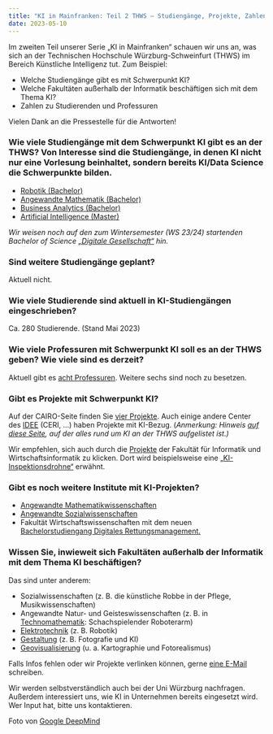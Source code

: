 ```yaml
---
title: "KI in Mainfranken: Teil 2 THWS – Studiengänge, Projekte, Zahlen"
date: 2023-05-10
---
```

Im zweiten Teil unserer Serie „KI in Mainfranken“ schauen wir uns an, was sich an der Technischen Hochschule Würzburg-Schweinfurt (THWS) im Bereich Künstliche Intelligenz tut. Zum Beispiel:

*   Welche Studiengänge gibt es mit Schwerpunkt KI?
*   Welche Fakultäten außerhalb der Informatik beschäftigen sich mit dem Thema KI?
*   Zahlen zu Studierenden und Professuren

Vielen Dank an die Pressestelle für die Antworten!

### Wie viele Studiengänge mit dem Schwerpunkt KI gibt es an der THWS? Von Interesse sind die Studiengänge, in denen KI nicht nur eine Vorlesung beinhaltet, sondern bereits KI/Data Science die Schwerpunkte bilden.

*   [Robotik (Bachelor)](https://studium-robotik.thws.de/thws-robotik/studieninteressierte/robotikstudium-im-ueberblick)
*   [Angewandte Mathematik (Bachelor)](https://fang.thws.de/mathematik-und-physik/bachelor-angewandte-mathematik)
*   [Business Analytics (Bachelor)](https://fwiwi.thws.de/bachelor-business-analytics)
*   [Artificial Intelligence (Master)](https://mai.thws.de)

_Wir weisen noch auf den zum Wintersemester (WS 23/24) startenden Bachelor of Science [„Digitale Gesellschaft“](https://fiw.thws.de/studienangebot/bachelor-digitale-gesellschaft) hin._

### Sind weitere Studiengänge geplant?

Aktuell nicht.

### Wie viele Studierende sind aktuell in KI-Studiengängen eingeschrieben?

Ca. 280 Studierende. (Stand Mai 2023)

### Wie viele Professuren mit Schwerpunkt KI soll es an der THWS geben? Wie viele sind es derzeit?

Aktuell gibt es [acht Professuren](https://ki.thws.de/forschung/experten). Weitere sechs sind noch zu besetzen.

### Gibt es Projekte mit Schwerpunkt KI?

Auf der CAIRO-Seite finden Sie [vier Projekte](https://www.thws.de/forschung/institute/idee/center/cairo/research-projects). Auch einige andere Center des [IDEE](https://www.thws.de/forschung/institute/idee) (CERI, …) haben Projekte mit KI-Bezug. (_Anmerkung: Hinweis [auf diese Seite](https://ki.thws.de), auf der alles rund um KI an der THWS aufgelistet ist.)_ 

Wir empfehlen, sich auch durch die [Projekte](https://fiw.thws.de/forschung/projekte) der Fakultät für Informatik und Wirtschaftsinformatik zu klicken. Dort wird beispielsweise eine [„KI-Inspektionsdrohne“](https://fiw.thws.de/forschung/projekte/ki-inspektionsdrohne) erwähnt.

### Gibt es noch weitere Institute mit KI-Projekten?

*   [Angewandte Mathematikwissenschaften](https://fang.thws.de/mathematik-und-physik/bachelor-angewandte-mathematik)
*   [Angewandte Sozialwissenschaften](https://fas.thws.de)
*   Fakultät Wirtschaftswissenschaften mit dem neuen [Bachelorstudiengang Digitales Rettungsmanagement.](https://fwiwi.thws.de/studierende/studiengaenge/bachelor-digitales-rettungsmanagement)

### Wissen Sie, inwieweit sich Fakultäten außerhalb der Informatik mit dem Thema KI beschäftigen?

Das sind unter anderem:

*   Sozialwissenschaften (z. B. die künstliche Robbe in der Pflege, Musikwissenschaften)
*   Angewandte Natur- und Geisteswissenschaften (z. B. in [Technomathematik](https://fang.thws.de/technomathematik): Schachspielender Roboterarm)
*   [Elektrotechnik](https://www.thws.de/hochschule/fakultaeten/elektrotechnik) (z. B. Robotik)
*   [Gestaltung](https://fg.thws.de) (z. B. Fotografie und KI)
*   [Geovisualisierung](https://geo.thws.de) (u. a. Kartographie und Fotorealismus)

Falls Infos fehlen oder wir Projekte verlinken können, gerne [eine E-Mail](mailto:kontakt@wueww.de) schreiben.

Wir werden selbstverständlich auch bei der Uni Würzburg nachfragen. Außerdem interessiert uns, wie KI in Unternehmen bereits eingesetzt wird. Wer Input hat, bitte uns kontaktieren.

Foto von [Google DeepMind](https://unsplash.com/@deepmind?utm_source=unsplash&utm_medium=referral&utm_content=creditCopyText)

